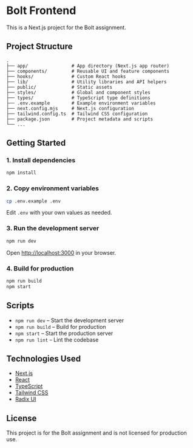 # Bolt Frontend

This is a Next.js project for the Bolt assignment.

## Project Structure

```
.
├── app/                # App directory (Next.js app router)
├── components/         # Reusable UI and feature components
├── hooks/              # Custom React hooks
├── lib/                # Utility libraries and API helpers
├── public/             # Static assets
├── styles/             # Global and component styles
├── types/              # TypeScript type definitions
├── .env.example        # Example environment variables
├── next.config.mjs     # Next.js configuration
├── tailwind.config.ts  # Tailwind CSS configuration
├── package.json        # Project metadata and scripts
└── ...
```

## Getting Started

### 1. Install dependencies

```sh
npm install
```

### 2. Copy environment variables

```sh
cp .env.example .env
```
Edit `.env` with your own values as needed.

### 3. Run the development server

```sh
npm run dev
```
Open [http://localhost:3000](http://localhost:3000) in your browser.

### 4. Build for production

```sh
npm run build
npm start
```

## Scripts

- `npm run dev` – Start the development server
- `npm run build` – Build for production
- `npm start` – Start the production server
- `npm run lint` – Lint the codebase

## Technologies Used

- [Next.js](https://nextjs.org/)
- [React](https://react.dev/)
- [TypeScript](https://www.typescriptlang.org/)
- [Tailwind CSS](https://tailwindcss.com/)
- [Radix UI](https://www.radix-ui.com/)

## License

This project is for the Bolt assignment and is not licensed for production use.